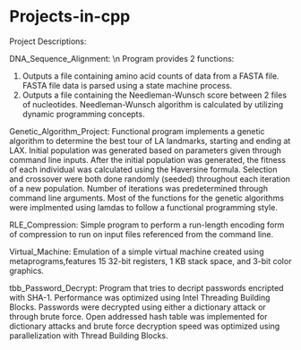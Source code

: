 # Projects-in-cpp
Project Descriptions:

DNA_Sequence_Alignment: \n
  Program provides 2 functions: 
  1. Outputs a file containing amino acid counts of data from a FASTA file. FASTA file data is parsed using a state machine process.
  2. Outputs a file containing the Needleman-Wunsch score between 2 files of nucleotides. Needleman-Wunsch algorithm is calculated by utilizing dynamic programming concepts.
  
Genetic_Algorithm_Project:
  Functional program implements a genetic algorithm to determine the best tour of LA landmarks, starting and ending at LAX. Initial population was generated based on parameters 
  given through command line inputs. After the initial population was generated, the fitness of each individual was calculated using the Haversine formula. Selection and crossover
  were both done randomly (seeded) throughout each iteration of a new population. Number of iterations was predetermined through command line arguments.
  Most of the functions for the genetic algorithms were implmented using lamdas to follow a functional programming style.
  
RLE_Compression:
  Simple program to perform a run-length encoding form of compression to run on input files referenced from the command line.
  

Virtual_Machine:
  Emulation of a simple virtual machine created using metaprograms,features 15 32-bit registers, 1 KB stack space, and 3-bit color graphics.
  
tbb_Password_Decrypt:
  Program that tries to decript passwords encripted with SHA-1. Performance was optimized using Intel Threading Building Blocks. Passwords were decrypted using either a dictionary
  attack or through brute force. Open addressed hash table was implemented for dictionary attacks and brute force decryption speed was optimized using parallelization with Thread
  Building Blocks.
